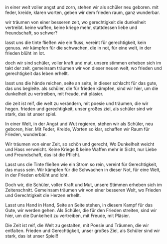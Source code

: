 in einer welt voller angst und zorn,
stehen wir als schüler neu geboren.
mit feder, kreide, klaren worten,
geben wir dem frieden raum, ganz wunderbar.

wir träumen von einer besseren zeit,
wo gerechtigkeit die dunkelheit vertreibt.
keine waffen, keine kriege mehr,
stattdessen liebe und freundschaft, so schwer?

lasst uns die tinte fließen wie ein fluss,
vereint für gerechtigkeit, kein genuss.
wir kämpfen für die schwachen, die in not,
für eine welt, in der frieden blüht im lot.

doch wir sind schüler, voller kraft und mut,
unsere stimmen erheben sich im takt der zeit.
gemeinsam träumen wir von dieser neuen welt,
wo frieden und gerechtigkeit das leben erhellt.

lasst uns die hände reichen, seite an seite,
in dieser schlacht für das gute, das uns begleite.
als schüler, die für frieden kämpfen, sind wir hier,
um die dunkelheit zu vertreiben, mit freude, mit pläsier.

die zeit ist reif, die welt zu verändern,
mit poesie und träumen, die wir hegen.
frieden und gerechtigkeit, unser großes ziel,
als schüler sind wir stark, das ist unser spiel.



In einer Welt, in der Angst und Wut regieren,
stehen wir als Schüler, neu geboren, hier.
Mit Feder, Kreide, Worten so klar,
schaffen wir Raum für Frieden, wunderbar.

Wir träumen von einer Zeit, so schön und gerecht,
Wo Dunkelheit weicht und Hass verweicht.
Keine Kriege & keine Waffen mehr in Sicht,
nur Liebe und Freundschaft, das ist die Pflicht.

Lasst uns die Tinte fließen wie ein Strom so rein,
vereint für Gerechtigkeit, das muss sein.
Wir kämpfen für die Schwachen in dieser Not,
für eine Welt, in der Frieden erblüht und loht.

Doch wir, die Schüler, voller Kraft und Mut,
unsere Stimmen erheben sich im Zeitenschnitt.
Gemeinsam träumen wir von einer besseren Welt,
wo Frieden und Gerechtigkeit die Herzen erhellt.

Lasst uns Hand in Hand, Seite an Seite stehen,
in diesem Kampf für das Gute, wir werden gehen.
Als Schüler, die für den Frieden streiten, sind wir hier,
um die Dunkelheit zu vertreiben, mit Freude, mit Pläsier.

Die Zeit ist reif, die Welt zu gestalten,
mit Poesie und Träumen, die wir entfalten.
Frieden und Gerechtigkeit, unser großes Ziel,
als Schüler sind wir stark, das ist unser Spiel!!